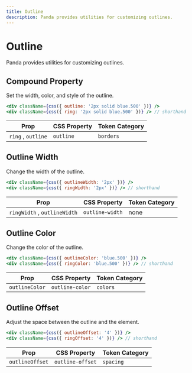 ```yaml
---
title: Outline
description: Panda provides utilities for customizing outlines.
---
```


# Outline

Panda provides utilities for customizing outlines.

## Compound Property

Set the width, color, and style of the outline.

```jsx
<div className={css({ outline: '2px solid blue.500' })} />
<div className={css({ ring: '2px solid blue.500' })} /> // shorthand
```

| Prop               | CSS Property | Token Category |
| ------------------ | ------------ | -------------- |
| `ring` , `outline` | `outline`    | `borders`      |

## Outline Width

Change the width of the outline.

```jsx
<div className={css({ outlineWidth: '2px' })} />
<div className={css({ ringWidth: '2px' })} /> // shorthand
```

| Prop                         | CSS Property    | Token Category |
| ---------------------------- | --------------- | -------------- |
| `ringWidth` , `outlineWidth` | `outline-width` | none           |

## Outline Color

Change the color of the outline.

```jsx
<div className={css({ outlineColor: 'blue.500' })} />
<div className={css({ ringColor: 'blue.500' })} /> // shorthand
```

| Prop           | CSS Property    | Token Category |
| -------------- | --------------- | -------------- |
| `outlineColor` | `outline-color` | `colors`       |

## Outline Offset

Adjust the space between the outline and the element.

```jsx
<div className={css({ outlineOffset: '4' })} />
<div className={css({ ringOffset: '4' })} /> // shorthand
```

| Prop            | CSS Property     | Token Category |
| --------------- | ---------------- | -------------- |
| `outlineOffset` | `outline-offset` | `spacing`      |
